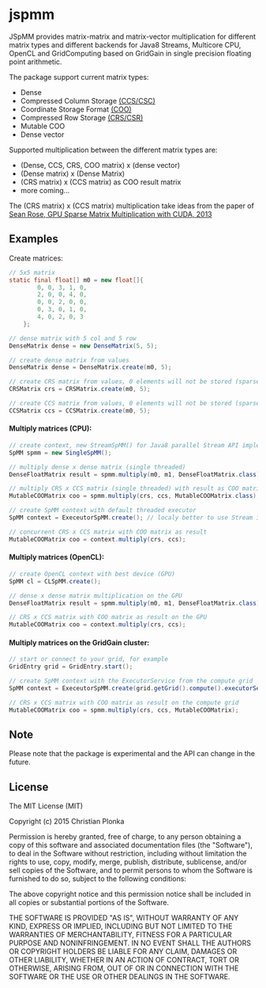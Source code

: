 # jspmm

JSpMM provides matrix-matrix and matrix-vector multiplication for different matrix types and different backends 
for Java8 Streams, Multicore CPU, OpenCL and GridComputing based on GridGain in single precision floating point arithmetic.

The package support current matrix types:

* Dense
* Compressed Column Storage [(CCS/CSC)](http://netlib.org/linalg/html_templates/node92.html)
* Coordinate Storage Format [(COO)](https://en.wikipedia.org/wiki/Sparse_matrix#Coordinate_list_.28COO.29)
* Compressed Row Storage [(CRS/CSR)](http://netlib.org/linalg/html_templates/node91.html)
* Mutable COO
* Dense vector

Supported multiplication between the different matrix types are:

* (Dense, CCS, CRS, COO matrix) x (dense vector)
* (Dense matrix) x (Dense Matrix)
* (CRS matrix) x (CCS matrix) as COO result matrix
* more coming...

The (CRS matrix) x (CCS matrix) multiplication take ideas from the paper of [Sean Rose, GPU Sparse Matrix Multiplication with CUDA, 2013](https://www.cs.fsu.edu/research/projects/rose_report.pdf)

## Examples

Create matrices:
```java
// 5x5 matrix
static final float[] m0 = new float[]{
        0, 0, 3, 1, 0,
        2, 0, 0, 4, 0,
        0, 0, 2, 0, 0,
        0, 3, 0, 1, 0,
        4, 0, 2, 0, 3
    };

// dense matrix with 5 col and 5 row
DenseMatrix dense = new DenseMatrix(5, 5);

// create dense matrix from values
DenseMatrix dense = DenseMatrix.create(m0, 5);

// create CRS matrix from values, 0 elements will not be stored (sparse)
CRSMatrix crs = CRSMatrix.create(m0, 5);

// create CCS matrix from values, 0 elements will not be stored (sparse)
CCSMatrix ccs = CCSMatrix.create(m0, 5);

```

#### Multiply matrices (CPU):

```java
// create context, new StreamSpMM() for Java8 parallel Stream API implementation
SpMM spmm = new SingleSpMM();

// multiply dense x dense matrix (single threaded)
DenseFloatMatrix result = spmm.multiply(m0, m1, DenseFloatMatrix.class);

// multiply CRS x CCS matrix (single threaded) with result as COO matrix
MutableCOOMatrix coo = spmm.multiply(crs, ccs, MutableCOOMatrix.class);

// create SpMM context with default threaded executor
SpMM context = ExeceutorSpMM.create(); // localy better to use Stream implementation

// concurrent CRS x CCS matrix with COO matrix as result
MutableCOOMatrix coo = context.multiply(crs, ccs);

```

#### Multiply matrices (OpenCL):

```java
// create OpenCL context with best device (GPU)
SpMM cl = CLSpMM.create();

// dense x dense matrix multiplication on the GPU
DenseFloatMatrix result = spmm.multiply(m0, m1, DenseFloatMatrix.class);

// CRS x CCS matrix with COO matrix as result on the GPU
MutableCOOMatrix coo = context.multiply(crs, ccs);

```

#### Multiply matrices on the GridGain cluster:

```java
// start or connect to your grid, for example
GridEntry grid = GridEntry.start();

// create SpMM context with the ExecutorService from the compute grid
SpMM context = ExeceutorSpMM.create(grid.getGrid().compute().executorService());

// CRS x CCS matrix with COO matrix as result on the compute grid
MutableCOOMatrix coo = spmm.multiply(crs, ccs, MutableCOOMatrix);

```

## Note

Please note that the package is experimental and the API can change in the future.

## License

The MIT License (MIT)

Copyright (c) 2015 Christian Plonka

Permission is hereby granted, free of charge, to any person obtaining a copy
of this software and associated documentation files (the "Software"), to deal
in the Software without restriction, including without limitation the rights
to use, copy, modify, merge, publish, distribute, sublicense, and/or sell
copies of the Software, and to permit persons to whom the Software is
furnished to do so, subject to the following conditions:

The above copyright notice and this permission notice shall be included in
all copies or substantial portions of the Software.

THE SOFTWARE IS PROVIDED "AS IS", WITHOUT WARRANTY OF ANY KIND, EXPRESS OR
IMPLIED, INCLUDING BUT NOT LIMITED TO THE WARRANTIES OF MERCHANTABILITY,
FITNESS FOR A PARTICULAR PURPOSE AND NONINFRINGEMENT. IN NO EVENT SHALL THE
AUTHORS OR COPYRIGHT HOLDERS BE LIABLE FOR ANY CLAIM, DAMAGES OR OTHER
LIABILITY, WHETHER IN AN ACTION OF CONTRACT, TORT OR OTHERWISE, ARISING FROM,
OUT OF OR IN CONNECTION WITH THE SOFTWARE OR THE USE OR OTHER DEALINGS IN
THE SOFTWARE.